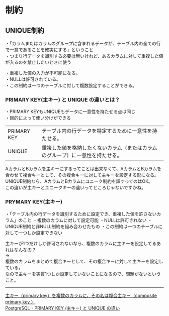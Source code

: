 # 制約

## UNIQUE制約

・「カラムまたはカラムのグループに含まれるデータが、テーブル内の全ての行で一意であることを確実にする」ということ  
・つまり行データを識別する必要は無いけれど、あるカラムに対して重複した値が入るのを禁止したいときに使う  

・重複した値の入力が不可能になる。  
・NULLは許可されている。  
・この制約は一つのテーブルに対して複数設定することができる。  

### PRIMARY KEY(主キー) と UNIQUE の違いとは？

・PRIMARY KEYもUNIQUEもデータに一意性を持たせる点は同じ  
・目的によって使い分けができる  

|||
|---|---|
|PRIMARY KEY|テーブル内の行データを特定するために一意性を持たせる。                        |
|UNIQUE     |重複した値を格納したくないカラム（またはカラムのグループ）に一意性を持たせる。|

AカラムとBカラムを主キーにするってことは出来なくて、AカラムとBカラムを合わせて複合キーとして、その複合キーに対して主キーを設定する形になる。  
UNIQUE制約なら、AカラムとBカラムにユニーク制約を課すってのはOK。  
この違いが主キーとユニークキーの違いってところじゃないですかね。  

### PRYMARY KEY(主キー)

・「テーブル内の行データを識別するために設定でき、重複した値を許さないカラム」のこと
・複数のカラムに対して設定可能
・NULLは許可されない
・UNIQUE制約と非NULL制約を組み合わせたもの
・この制約は一つのテーブルに対して一つしか設定できない

主キーが1つだけしか許可されないなら、複数のカラムに主キーを設定してるあれはなんなの？  
→  
複数のカラムをまとめて複合キーとして、その複合キーに対して主キーを設定している。  
なので主キーを実質1つしか設定していないことになるので、問題がないということ。  

---

[主キー（primary key）を複数のカラムに、その名は複合主キー（composite primary key ）](https://ts0818.hatenablog.com/entry/2017/02/04/162513)  
[PostgreSQL - PRIMARY KEY (主キー) と UNIQUE の違い](https://esthersoftware.hatenablog.com/entry/deference-between-primarykey-and-unique-postgresql)  
